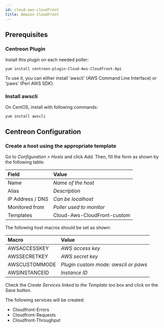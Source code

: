 ```yaml
---
id: cloud-aws-cloudfront
title: Amazon CloudFront
---
```


## Prerequisites

### Centreon Plugin

Install this plugin on each needed poller:

``` shell
yum install centreon-plugin-Cloud-Aws-Cloudfront-Api
```

To use it, you can either install 'awscli' (AWS Command Line Interface) or
'paws' (Perl AWS SDK).

### Install awscli

On CentOS, install with following commands:

``` shell
yum install awscli
```

## Centreon Configuration

### Create a host using the appropriate template

Go to *Configuration \> Hosts* and click *Add*. Then, fill the form as shown by
the following table:

| Field            | Value                       |
| :--------------- | :-------------------------- |
| Name             | *Name of the host*          |
| Alias            | *Description*               |
| IP Address / DNS | *Can be localhost*          |
| Monitored from   | *Poller used to monitor*    |
| Templates        | Cloud-Aws-CloudFront-custom |

The following host macros should be set as shown:

| Macro         | Value                                |
| :------------ | :----------------------------------- |
| AWSACCESSKEY  | *AWS access key*                     |
| AWSSECRETKEY  | *AWS secret key*                     |
| AWSCUSTOMMODE | *Plugin custom mode: awscli or paws* |
| AWSINSTANCEID | *Instance ID*                        |

Check the *Create Services linked to the Template too* box and click on the
*Save* button.

The following services will be created:

- Cloudfront-Errors
- Cloudfront-Requests
- Cloudfront-Throughput
